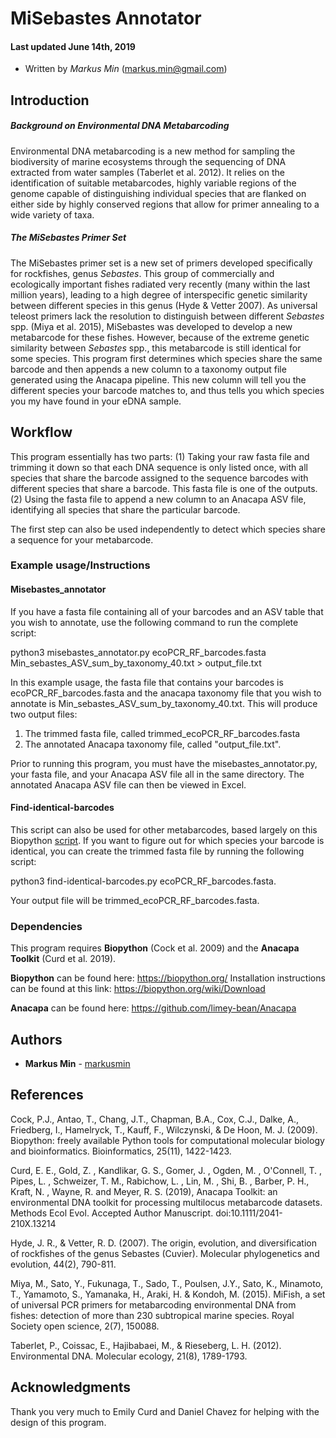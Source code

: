 # MiSebastes Annotator

#### Last updated June 14th, 2019
* Written by *Markus Min* (markus.min@gmail.com)

## Introduction

##### Background on Environmental DNA Metabarcoding
Environmental DNA metabarcoding is a new method for sampling the biodiversity of marine ecosystems through the sequencing of DNA extracted from water samples (Taberlet et al. 2012). It relies on the identification of suitable metabarcodes, highly variable regions of the genome capable of distinguishing individual species that are flanked on either side by highly conserved regions that allow for primer annealing to a wide variety of taxa. 

##### The MiSebastes Primer Set
The MiSebastes primer set is a new set of primers developed specifically for rockfishes, genus *Sebastes*. This group of commercially and ecologically important fishes radiated very recently (many within the last million years), leading to a high degree of interspecific genetic similarity between different species in this genus (Hyde & Vetter 2007). As universal teleost primers lack the resolution to distinguish between different *Sebastes* spp. (Miya et al. 2015), MiSebastes was developed to develop a new metabarcode for these fishes. However, because of the extreme genetic similarity between *Sebastes* spp., this metabarcode is still identical for some species. This program first determines which species share the same barcode and then appends a new column to a taxonomy output file generated using the Anacapa pipeline. This new column will tell you the different species your barcode matches to, and thus tells you which species you my have found in your eDNA sample.

## Workflow

This program essentially has two parts: 
(1) Taking your raw fasta file and trimming it down so that each DNA sequence is only listed once, with all species that share the barcode assigned to the sequence barcodes with different species that share a barcode. This fasta file is one of the outputs.
(2) Using the fasta file to append a new column to an Anacapa ASV file, identifying all species that share the particular barcode.

The first step can also be used independently to detect which species share a sequence for your metabarcode.

### Example usage/Instructions

#### Misebastes_annotator

If you have a fasta file containing all of your barcodes and an ASV table that you wish to annotate, use the following command to run the complete script:

python3 misebastes_annotator.py ecoPCR_RF_barcodes.fasta Min_sebastes_ASV_sum_by_taxonomy_40.txt > output_file.txt

In this example usage, the fasta file that contains your barcodes is ecoPCR_RF_barcodes.fasta and the anacapa taxonomy file that you wish to annotate is Min_sebastes_ASV_sum_by_taxonomy_40.txt. This will produce two output files:
1) The trimmed fasta file, called trimmed_ecoPCR_RF_barcodes.fasta
2) The annotated Anacapa taxonomy file, called "output_file.txt".

Prior to running this program, you must have the misebastes_annotator.py, your fasta file, and your Anacapa ASV file all in the same directory. The annotated Anacapa ASV file can then be viewed in Excel.

#### Find-identical-barcodes

This script can also be used for other metabarcodes, based largely on this Biopython [script](https://biopython.org/wiki/Sequence_Cleaner). If you want to figure out for which species your barcode is identical, you can create the trimmed fasta file by running the following script:

python3 find-identical-barcodes.py ecoPCR_RF_barcodes.fasta.

Your output file will be trimmed_ecoPCR_RF_barcodes.fasta.

### Dependencies

This program requires **Biopython** (Cock et al. 2009) and the **Anacapa Toolkit** (Curd et al. 2019).

**Biopython** can be found here: https://biopython.org/
Installation instructions can be found at this link:
https://biopython.org/wiki/Download

**Anacapa** can be found here: https://github.com/limey-bean/Anacapa

## Authors

* **Markus Min** - [markusmin](https://github.com/markusmin)

## References

Cock, P.J., Antao, T., Chang, J.T., Chapman, B.A., Cox, C.J., Dalke, A., Friedberg, I., Hamelryck, T., Kauff, F., Wilczynski, & De Hoon, M. J. (2009). Biopython: freely available Python tools for computational molecular biology and bioinformatics. Bioinformatics, 25(11), 1422-1423.

Curd, E. E., Gold, Z. , Kandlikar, G. S., Gomer, J. , Ogden, M. , O'Connell, T. , Pipes, L. , Schweizer, T. M., Rabichow, L. , Lin, M. , Shi, B. , Barber, P. H., Kraft, N. , Wayne, R. and Meyer, R. S. (2019), Anacapa Toolkit: an environmental DNA toolkit for processing multilocus metabarcode datasets. Methods Ecol Evol. Accepted Author Manuscript. doi:10.1111/2041-210X.13214

Hyde, J. R., & Vetter, R. D. (2007). The origin, evolution, and diversification of rockfishes of the genus Sebastes (Cuvier). Molecular phylogenetics and evolution, 44(2), 790-811.

Miya, M., Sato, Y., Fukunaga, T., Sado, T., Poulsen, J.Y., Sato, K., Minamoto, T., Yamamoto, S., Yamanaka, H., Araki, H. & Kondoh, M. (2015). MiFish, a set of universal PCR primers for metabarcoding environmental DNA from fishes: detection of more than 230 subtropical marine species. Royal Society open science, 2(7), 150088.

Taberlet, P., Coissac, E., Hajibabaei, M., & Rieseberg, L. H. (2012). Environmental DNA. Molecular ecology, 21(8), 1789-1793.

## Acknowledgments

Thank you very much to Emily Curd and Daniel Chavez for helping with the design of this program.
